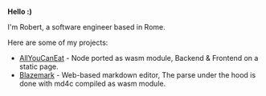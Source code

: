 <b>Hello :)</b>

I'm Robert, a software engineer based in Rome.

Here are some of my projects:

- [AllYouCanEat](https://allyoucaneat.robeert.com/blazemark/) - Node ported as wasm module, Backend & Frontend on a static page.
- [Blazemark](https://robeert.com/blazemark/) - Web-based markdown editor, The parse under the hood is done with md4c compiled as wasm module.
